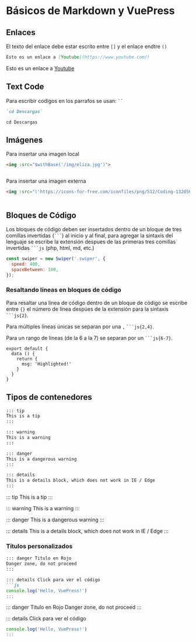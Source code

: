# Básicos de Markdown y VuePress

## Enlaces

El texto del enlace debe estar escrito entre `[]` y el enlace endtre `()`

```md
Esto es un enlace a [Youtube](https://www.youtube.com/)
```
Esto es un enlace a [Youtube](https://www.youtube.com/)


## Text Code

Para escribir codigos en los parrafos se usan: ` `` `
```md
`cd Descargas`
```
`cd Descargas`


## Imágenes

Para insertar una imagen local

```md
<img :src="$withBase('/img/eliza.jpg')">
```
<img :src="$withBase('/img/eliza.jpg')">

Para insertar una imagen externa

```md
<img :src="('https://icons-for-free.com/iconfiles/png/512/Coding-1320568096072194118.png')">
```
<img :src="('https://icons-for-free.com/iconfiles/png/512/Coding-1320568096072194118.png')">


## Bloques de Código

Los bloques de código deben ser insertados dentro de un bloque de tres comillas invertidas (` ``` `) al inicio y al final, para agregar la sintaxis del lenguaje se escribe la extensión despues de las primeras tres comillas invertidas ` ```js ` (php, html, md, etc.)

```js
const swiper = new Swiper('.swiper', {
  speed: 400,
  spaceBetween: 100,
});
```
### Resaltando líneas en bloques de código

Para resaltar una línea de código dentro de un bloque de código se escribe entre ` {} ` el número de línea despúes de la extensión para la sintaxis ` ```js{2} `.

Para múltiples líneas únicas se separan por una ` , ` ` ```js{2,4} `.

Para un rango de líneas (de la 6 a la 7) se separan por un ` ```js{6-7} `.

```js{2,4,6-7}
export default {
  data () {
    return {
      msg: 'Highlighted!'
    }
  }
}
```

## Tipos de contenedores

```md
::: tip
This is a tip
:::

::: warning
This is a warning
:::

::: danger
This is a dangerous warning
:::

::: details
This is a details block, which does not work in IE / Edge
:::
```


::: tip
This is a tip
:::

::: warning
This is a warning
:::

::: danger
This is a dangerous warning
:::

::: details
This is a details block, which does not work in IE / Edge
:::

### Títulos personalizados

```md
::: danger Titulo en Rojo
Danger zone, do not proceed
:::

::: details Click para ver el código
```js
console.log('Hello, VuePress!')
:::
```

::: danger Titulo en Rojo
Danger zone, do not proceed
:::

::: details Click para ver el código
```js
console.log('Hello, VuePress!')
:::